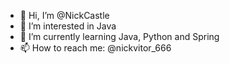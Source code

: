 - 👋 Hi, I’m @NickCastle
- 👀 I’m interested in Java
- 🌱 I’m currently learning Java, Python and Spring
- 📫 How to reach me: @nickvitor_666

<!---
NickCastle/NickCastle is a ✨ special ✨ repository because its `README.md` (this file) appears on your GitHub profile.
You can click the Preview link to take a look at your changes.
--->
